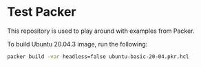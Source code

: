# Test Packer

This repository is used to play around with examples from Packer.

To build Ubuntu 20.04.3 image, run the following:

```bash
packer build -var headless=false ubuntu-basic-20-04.pkr.hcl
```
